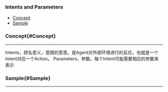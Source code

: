 ### Intents and Parameters
* [Concept](#Concept)
* [Sample](#Sample)

### Concept{#Concept}
 
---

Intents，顾名思义，意图的意思。是Agent对外部环境进行的反应，也就是一个Intent对应一个Action。
Parameters，参数。每个Intent可能需要相应的参数来表示

### Sample{#Sample}

---